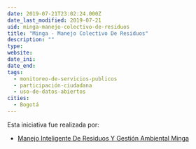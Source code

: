 ```yaml
---
date: 2019-07-21T23:02:24.000Z
date_last_modified: 2019-07-21
uid: minga-manejo-colectivo-de-residuos
title: "Minga - Manejo Colectivo De Residuos"
description: ""
type: 
website: 
date_ini: 
date_end: 
tags:
  - monitoreo-de-servicios-publicos
  - participación-ciudadana
  - uso-de-datos-abiertos
cities: 
  - Bogotá
---
```


Esta iniciativa fue realizada por:

- [Manejo Inteligente De Residuos Y Gestión Ambiental Minga](/i/manejo-inteligente-de-residuos-y-gestion-ambiental-minga.html)

